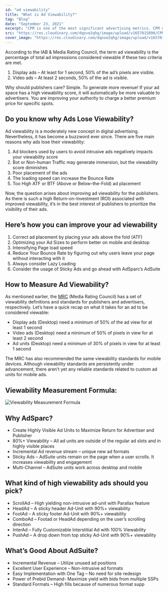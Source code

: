 ```yaml
---
id: "ad viewability"
title: "What is Ad Viewability?"
tag: "Blog"
date: "September 23, 2021"
excerpt: "CPM is one of the most significant advertising metrics. CPM means cost per mille, i.e. the cost per thousand impressions. Simply it means the cost..."
src: "https://res.cloudinary.com/dqove2qhg/image/upload/v1657015890/CPM%20Calculators/eCPM_lmjy9s.jpg"
cover_image: "https://res.cloudinary.com/dqove2qhg/image/upload/v1657015890/CPM%20Calculators/eCPM_lmjy9s.jpg"
---
```


According to the IAB & Media Rating Council, the term ad viewability is the percentage of total ad impressions considered viewable if these two criteria are met.

1. Display ads – At least for 1 second, 50% of the ad’s pixels are visible.
2. Video ads – At least 2 seconds, 50% of the ad is visible.

Why should publishers care? Simple. To generate more revenue! If your ad space has a high viewability score, it will automatically be more valuable to advertisers. You are improving your authority to charge a better premium price for specific spots.

## Do you know why Ads Lose Viewability?

Ad viewability is a moderately new concept in digital advertising. Nevertheless, it has become a buzzword ever since. There are five main reasons why ads lose their viewability:

1.  Ad blockers used by users to avoid intrusive ads negatively impacts your viewability score
2.  Bot or Non-human Traffic may generate immersion, but the viewability score diminishes
3.  Poor placement of the ads
4.  The loading speed can increase the Bounce Rate
5.  Too High ATF or BTF (Above or Below-the-Fold) ad placement

Now, the question arises about improving ad viewability for the publishers. As there is such a high Return-on-Investment (ROI) associated with improved viewability, it’s in the best interest of publishers to prioritize the visibility of their ads.

## Here’s how you can improve your ad viewability

1.  Correct ad placement by placing your ads above the fold (ATF)
2.  Optimizing your Ad Sizes to perform better on mobile and desktop
3.  Intensifying Page load speed
4.  Reduce Your Bounce Rate by figuring out why users leave your page without interacting with it
5.  Always consider Lazy Loading
6.  Consider the usage of Sticky Ads and go ahead with AdSparc’s AdSuite

## How to Measure Ad Viewability?

As mentioned earlier, the [MRC](http://mediaratingcouncil.org/) (Media Rating Council) has a set of viewability definitions and standards for publishers and advertisers, respectively. Let’s have a quick recap on what it takes for an ad to be considered viewable:

- Display ads (Desktop) need a minimum of 50% of the ad view for at least 1 second
- Video ads (Desktop) need a minimum of 50% of pixels in view for at least 2 second
- Ad units (Desktop) need a minimum of 30% of pixels in view for at least 1 second

The MRC has also recommended the same viewability standards for mobile devices. Although viewability standards are persistently under advancement, there aren’t yet any reliable standards related to custom ad units for mobile ads.

## Viewability Measurement Formula:

![Viewability Measurement Formula](https://res.cloudinary.com/dqove2qhg/image/upload/v1657093460/CPM%20Calculators/viewablity_xcsavd.jpg)

## Why AdSparc?

- Create Highly Visible Ad Units to Maximize Return for Advertiser and Publisher
- 80%+ Viewability – All ad units are outside of the regular ad slots and in highly visible places
- Incremental Ad revenue stream – unique new ad formats
- Sticky Ads – AdSuite units remain on the page when a user scrolls. It increases viewability and engagement
- Multi-Channel – AdSuite units work across desktop and mobile

## What kind of high viewability ads should you pick?

- ScrollAd – High yielding non-intrusive ad-unit with Parallax feature
- HeadAd – A sticky header Ad-Unit with 90%+ viewability
- FootAd – A sticky footer Ad-Unit with 90%+ viewability
- ComboAd – Footad or HeadAd depending on the user’s scrolling direction
- InterAd – Fully Customizable Interstitial Ad with 100% Viewability
- PushAd – A drop down from top sticky Ad-Unit with 90%+ viewability

## What’s Good About AdSuite?

- Incremental Revenue – Utilize unused ad positions
- Excellent User Experience – Non-intrusive ad formats
- Easy Implementation with One Tag – No need for site redesign
- Power of Prebid Demand- Maximize yield with bids from multiple SSPs
- Standard Formats – High fills because of numerous format supp
